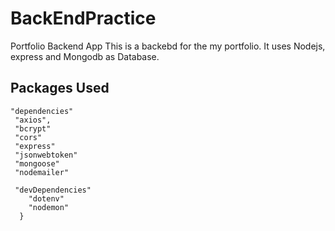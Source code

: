# BackEndPractice
Portfolio Backend App
This is a backebd for the my portfolio. It uses Nodejs, express and Mongodb as Database.

## Packages Used
```
"dependencies"
 "axios",
 "bcrypt"
 "cors"
 "express"
 "jsonwebtoken"
 "mongoose"
 "nodemailer"
 
 "devDependencies"
    "dotenv"
    "nodemon"
  }
```

